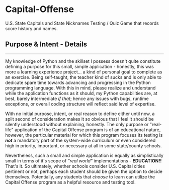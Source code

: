 # Capital-Offense
U.S. State Capitals and State Nicknames Testing / Quiz Game that records score history and names.

## Purpose & Intent - Details
**************************
My knowledge of Python and the skillset I possess doesn't quite constitute defining a purpose for this small, simple application - honestly, this was more a learning experience project... a kind of personal goal to complete as an exercise. Being self-taught, the teacher kind of sucks and is only able to dedicate spare time towards advancing and progressing in the Python programming language. With this in mind, please realize and understand while the application functions as it should, my Python capabilities are, at best, barely intermediate *if that*; hence any issues with bugs, runtime exceptions, or overall coding structure will reflect said level of expertise.

With no initial purpose, intent, or real reason to define either until now, a split second of consideration makes it so obvious that I feel it should be silently understood without explaining, honestly. The only purpose or "real-life" application of the Capital Offense program is of an educational nature, however, the particular material for which this program focuses its testing is *__not__* a mandatory part of the system-wide curriculum or even considered high in priority, important, or necessary at all in some state/county schools.

Nevertheless, such a small and simple application is equally as simplistically small in terms of it's scope of *"real world"* implementations - **EDUCATION!!** That's it. So ultimately, whether schools consider U.S. Capital cities pertinent or not, perhaps each student should be given the option to decide themselves. Potentially, any students that *choose* to learn can utilize the Capital Offense program as a helpful resource and testing tool.
